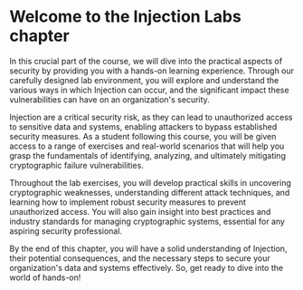 # Welcome to the Injection Labs chapter

In this crucial part of the course, we will dive into the practical aspects of security by providing you with a hands-on learning experience. Through our carefully designed lab environment, you will explore and understand the various ways in which Injection can occur, and the significant impact these vulnerabilities can have on an organization's security.

Injection are a critical security risk, as they can lead to unauthorized access to sensitive data and systems, enabling attackers to bypass established security measures. As a student following this course, you will be given access to a range of exercises and real-world scenarios that will help you grasp the fundamentals of identifying, analyzing, and ultimately mitigating cryptographic failure vulnerabilities.

Throughout the lab exercises, you will develop practical skills in uncovering cryptographic weaknesses, understanding different attack techniques, and learning how to implement robust security measures to prevent unauthorized access. You will also gain insight into best practices and industry standards for managing cryptographic systems, essential for any aspiring security professional.

By the end of this chapter, you will have a solid understanding of Injection, their potential consequences, and the necessary steps to secure your organization's data and systems effectively. So, get ready to dive into the world of hands-on!
